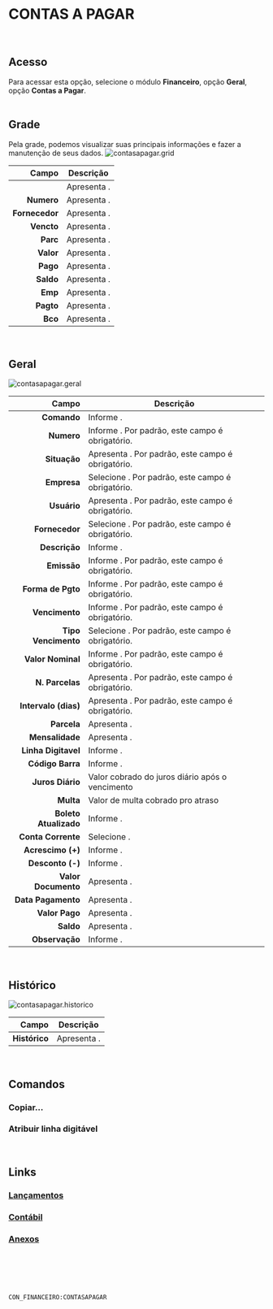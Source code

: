 # CONTAS A PAGAR
<br>

## Acesso
Para acessar esta opção, selecione o módulo **Financeiro**, opção **Geral**, opção **Contas a Pagar**.
<br>
<br>

## Grade
Pela grade, podemos visualizar suas principais informações e fazer a manutenção de seus dados.
![contasapagar.grid](https://raw.githubusercontent.com/netforcews/docs-erp/master/financeiro/imagens/contasapagar.grid.png)

Campo | Descrição
--:|---
**&nbsp;** | Apresenta .
**Numero** | Apresenta .
**Fornecedor** | Apresenta .
**Vencto** | Apresenta .
**Parc** | Apresenta .
**Valor** | Apresenta .
**Pago** | Apresenta .
**Saldo** | Apresenta .
**Emp** | Apresenta .
**Pagto** | Apresenta .
**Bco** | Apresenta .
<br>

## Geral
![contasapagar.geral](https://raw.githubusercontent.com/netforcews/docs-erp/master/financeiro/imagens/contasapagar.geral.png)

Campo | Descrição
--:|---
**Comando** | Informe .
**Numero** | Informe . Por padrão, este campo é obrigatório.
**Situação** | Apresenta . Por padrão, este campo é obrigatório.
**Empresa** | Selecione . Por padrão, este campo é obrigatório.
**Usuário** | Apresenta . Por padrão, este campo é obrigatório.
**Fornecedor** | Selecione . Por padrão, este campo é obrigatório.
**Descrição** | Informe .
**Emissão** | Informe . Por padrão, este campo é obrigatório.
**Forma de Pgto** | Informe . Por padrão, este campo é obrigatório.
**Vencimento** | Informe . Por padrão, este campo é obrigatório.
**Tipo Vencimento** | Selecione . Por padrão, este campo é obrigatório.
**Valor Nominal** | Informe . Por padrão, este campo é obrigatório.
**N. Parcelas** | Apresenta . Por padrão, este campo é obrigatório.
**Intervalo (dias)** | Apresenta . Por padrão, este campo é obrigatório.
**Parcela** | Apresenta .
**Mensalidade** | Apresenta .
**Linha Digitavel** | Informe .
**Código Barra** | Informe .
**Juros Diário** | Valor cobrado do juros diário após o vencimento
**Multa** | Valor de multa cobrado pro atraso
**Boleto Atualizado** | Informe .
**Conta Corrente** | Selecione .
**Acrescimo (+)** | Informe .
**Desconto (-)** | Informe .
**Valor Documento** | Apresenta .
**Data Pagamento** | Apresenta .
**Valor Pago** | Apresenta .
**Saldo** | Apresenta .
**Observação** | Informe .
<br>

## Histórico
![contasapagar.historico](https://raw.githubusercontent.com/netforcews/docs-erp/master/financeiro/imagens/contasapagar.historico.png)

Campo | Descrição
--:|---
**Histórico** | Apresenta .
<br>

## Comandos
### Copiar...
### Atribuir linha digitável
<br>

## Links
### [Lançamentos](/geral/financeirolancamentos.md)
### [Contábil](/geral/pconta_financeiro_pagar.md)
### [Anexos](/geral/financeiroanexos.md)
<br>
<br>
<br>
<br>

```CON_FINANCEIRO:CONTASAPAGAR```
